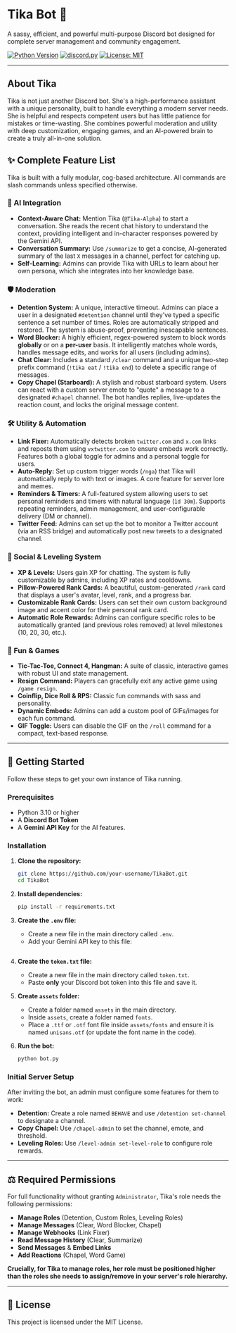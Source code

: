 # Tika Bot 🤖

A sassy, efficient, and powerful multi-purpose Discord bot designed for complete server management and community engagement.

[![Python Version](https://img.shields.io/badge/python-3.10+-blue.svg)](https://www.python.org/downloads/)
[![discord.py](https://img.shields.io/badge/discord.py-2.5.2-7289DA.svg)](https://github.com/Rapptz/discord.py)
[![License: MIT](https://img.shields.io/badge/License-MIT-yellow.svg)](https://opensource.org/licenses/MIT)

---

## About Tika

Tika is not just another Discord bot. She's a high-performance assistant with a unique personality, built to handle everything a modern server needs. She is helpful and respects competent users but has little patience for mistakes or time-wasting. She combines powerful moderation and utility with deep customization, engaging games, and an AI-powered brain to create a truly all-in-one solution.

## ✨ Complete Feature List

Tika is built with a fully modular, cog-based architecture. All commands are slash commands unless specified otherwise.

### 🧠 AI Integration

- **Context-Aware Chat:** Mention Tika (`@Tika-Alpha`) to start a conversation. She reads the recent chat history to understand the context, providing intelligent and in-character responses powered by the Gemini API.
- **Conversation Summary:** Use `/summarize` to get a concise, AI-generated summary of the last `X` messages in a channel, perfect for catching up.
- **Self-Learning:** Admins can provide Tika with URLs to learn about her own persona, which she integrates into her knowledge base.

### 🛡️ Moderation

- **Detention System:** A unique, interactive timeout. Admins can place a user in a designated `#detention` channel until they've typed a specific sentence a set number of times. Roles are automatically stripped and restored. The system is abuse-proof, preventing inescapable sentences.
- **Word Blocker:** A highly efficient, regex-powered system to block words **globally** or on a **per-user** basis. It intelligently matches whole words, handles message edits, and works for all users (including admins).
- **Chat Clear:** Includes a standard `/clear` command and a unique two-step prefix command (`!tika eat` / `!tika end`) to delete a specific range of messages.
- **Copy Chapel (Starboard):** A stylish and robust starboard system. Users can react with a custom server emote to "quote" a message to a designated `#chapel` channel. The bot handles replies, live-updates the reaction count, and locks the original message content.

### 🛠️ Utility & Automation

- **Link Fixer:** Automatically detects broken `twitter.com` and `x.com` links and reposts them using `vxtwitter.com` to ensure embeds work correctly. Features both a global toggle for admins and a personal toggle for users.
- **Auto-Reply:** Set up custom trigger words (`/nga`) that Tika will automatically reply to with text or images. A core feature for server lore and memes.
- **Reminders & Timers:** A full-featured system allowing users to set personal reminders and timers with natural language (`1d 30m`). Supports repeating reminders, admin management, and user-configurable delivery (DM or channel).
- **Twitter Feed:** Admins can set up the bot to monitor a Twitter account (via an RSS bridge) and automatically post new tweets to a designated channel.

### 💖 Social & Leveling System

- **XP & Levels:** Users gain XP for chatting. The system is fully customizable by admins, including XP rates and cooldowns.
- **Pillow-Powered Rank Cards:** A beautiful, custom-generated `/rank` card that displays a user's avatar, level, rank, and a progress bar.
- **Customizable Rank Cards:** Users can set their own custom background image and accent color for their personal rank card.
- **Automatic Role Rewards:** Admins can configure specific roles to be automatically granted (and previous roles removed) at level milestones (10, 20, 30, etc.).

### 🎉 Fun & Games

- **Tic-Tac-Toe, Connect 4, Hangman:** A suite of classic, interactive games with robust UI and state management.
- **Resign Command:** Players can gracefully exit any active game using `/game resign`.
- **Coinflip, Dice Roll & RPS:** Classic fun commands with sass and personality.
- **Dynamic Embeds:** Admins can add a custom pool of GIFs/images for each fun command.
- **GIF Toggle:** Users can disable the GIF on the `/roll` command for a compact, text-based response.

---

## 🚀 Getting Started

Follow these steps to get your own instance of Tika running.

### Prerequisites

- Python 3.10 or higher
- A **Discord Bot Token**
- A **Gemini API Key** for the AI features.

### Installation

1.  **Clone the repository:**

    ```bash
    git clone https://github.com/your-username/TikaBot.git
    cd TikaBot
    ```

2.  **Install dependencies:**

    ```bash
    pip install -r requirements.txt
    ```

3.  **Create the `.env` file:**

    - Create a new file in the main directory called `.env`.
    - Add your Gemini API key to this file:
      ```GEMINI_API_KEY="YOUR_GEMINI_API_KEY_HERE"

      ```

4.  **Create the `token.txt` file:**

    - Create a new file in the main directory called `token.txt`.
    - Paste **only** your Discord bot token into this file and save it.

5.  **Create `assets` folder:**

    - Create a folder named `assets` in the main directory.
    - Inside `assets`, create a folder named `fonts`.
    - Place a `.ttf` or `.otf` font file inside `assets/fonts` and ensure it is named `unisans.otf` (or update the font name in the code).

6.  **Run the bot:**
    ```bash
    python bot.py
    ```

### Initial Server Setup

After inviting the bot, an admin must configure some features for them to work:

- **Detention:** Create a role named `BEHAVE` and use `/detention set-channel` to designate a channel.
- **Copy Chapel:** Use `/chapel-admin` to set the channel, emote, and threshold.
- **Leveling Roles:** Use `/level-admin set-level-role` to configure role rewards.

---

## ⚖️ Required Permissions

For full functionality without granting `Administrator`, Tika's role needs the following permissions:

- **Manage Roles** (Detention, Custom Roles, Leveling Roles)
- **Manage Messages** (Clear, Word Blocker, Chapel)
- **Manage Webhooks** (Link Fixer)
- **Read Message History** (Clear, Summarize)
- **Send Messages** & **Embed Links**
- **Add Reactions** (Chapel, Word Game)

**Crucially, for Tika to manage roles, her role must be positioned higher than the roles she needs to assign/remove in your server's role hierarchy.**

---

## 📜 License

This project is licensed under the MIT License.
